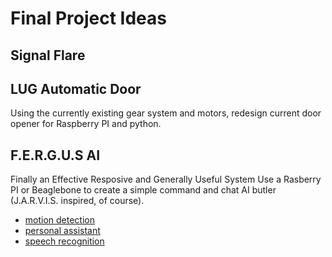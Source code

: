 # Final Project Ideas

## Signal Flare

## LUG Automatic Door
Using the currently existing gear system and motors, redesign current door opener for Raspberry PI and python.

## F.E.R.G.U.S AI
Finally an Effective Resposive and Generally Useful System
Use a Rasberry PI or Beaglebone to create a simple command and chat AI butler (J.A.R.V.I.S. inspired, of course).

* [motion detection](http://www.raspberrypi.org/forums/viewtopic.php?t=45235)
* [personal assistant](http://cmusphinx.sourceforge.net/2014/04/jasper-personal-assistant-for-raspberry-pi/)
* [speech recognition](https://pypi.python.org/pypi/SpeechRecognition/)

## 
